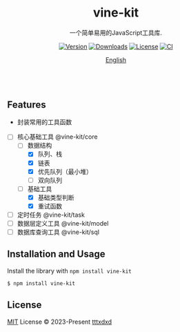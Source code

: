 <p align="center">
</p>

<h1 align="center">
vine-kit
</h1>
<p align="center">
一个简单易用的JavaScript工具库.
<p>
<p align="center">
  <a href="https://www.npmjs.com/package/vine-kit"><img src="https://img.shields.io/npm/v/vine-kit.svg?style=flat&colorA=18181B&colorB=28CF8D"  alt="Version"></a>
  <a href="https://www.npmjs.com/package/vine-kit"><img src="https://img.shields.io/npm/dm/vine-kit.svg?style=flat&colorA=18181B&colorB=28CF8D" alt="Downloads"></a>
  <a href="https://github.com/tttxdxd/vine-kit/tree/main/LICENSE"><img src="https://img.shields.io/github/license/tttxdxd/vine-kit.svg?style=flat&colorA=18181B&colorB=28CF8D" alt="License"></a>
  <a href="https://github.com/tttxdxd/vine-kit/actions"><img src="https://github.com/tttxdxd/vine-kit/workflows/CI/badge.svg?style=flat&colorA=18181B&colorB=28CF8D" alt="CI"></a>
<p>

<p align="center">
<a href="./README.md">English</a>
</p>

<h4 align="center">

</h4>
<br>
<br>

## Features
- 封装常用的工具函数

- [ ] 核心基础工具 @vine-kit/core
  - [ ] 数据结构
    - [x] 队列、栈
    - [x] 链表
    - [x] 优先队列（最小堆）
    - [ ] 双向队列
  - [ ] 基础工具
    - [x] 基础类型判断
    - [x] 重试函数
- [ ] 定时任务 @vine-kit/task
- [ ] 数据层定义工具 @vine-kit/model
- [ ] 数据库查询工具 @vine-kit/sql

## Installation and Usage
Install the library with `npm install vine-kit`

```bash
$ npm install vine-kit
```

## License

[MIT](./LICENSE) License © 2023-Present [tttxdxd](https://github.com/tttxdxd)
